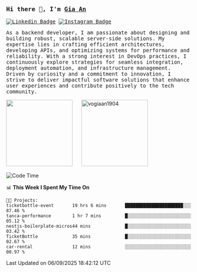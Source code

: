 ### <samp>Hi there 👋, I'm <a href="https://www.linkedin.com/in/vogiaan1904/" target="_blank">Gia An</a></samp>

<samp> [![Linkedin Badge](https://img.shields.io/badge/-LinkedIn-0e76a8?style=flat-square&logo=Linkedin&logoColor=white)](https://linkedin.com/in/vogiaan1904)
[![Instagram Badge](https://img.shields.io/badge/-Instagram-e4405f?style=flat-square&logo=Instagram&logoColor=white)](https://instagram.com/_.ja.ann_/) </samp> 

<samp>As a backend developer, I am passionate about designing and building robust, scalable server-side solutions. My expertise lies in crafting efficient architectures, developing APIs, and optimizing systems for performance and reliability. With a strong interest in DevOps practices, I continuously explore strategies for seamless integration, deployment automation, and infrastructure management. Driven by curiosity and a commitment to innovation, I strive to deliver impactful software solutions that enhance user experiences and contribute positively to the tech community.</samp>



<div>
  <img height="180em" src="https://github-readme-stats.vercel.app/api/top-langs/?username=vogiaan1904&show_icons=true&hide_border=true&layout=compact&langs_count=10&theme=transparent&include_orgs=true"/>
  &nbsp;&nbsp;&nbsp;&nbsp;
  <img height="180em" src="https://github-readme-stats.vercel.app/api?username=vogiaan1904&show_icons=true&hide_border=true&&count_private=true&include_all_commits=true&theme=transparent&locale=en" alt="vogiaan1904" />
</div>






<!--START_SECTION:waka-->
![Code Time](http://img.shields.io/badge/Code%20Time-1%2C413%20hrs%208%20mins-blue)

📊 **This Week I Spent My Time On** 

```text
🐱‍💻 Projects: 
ticketbottle-event       19 hrs 6 mins       ██████████████████████░░░   87.46 % 
tanca-performance        1 hr 7 mins         █░░░░░░░░░░░░░░░░░░░░░░░░   05.12 % 
nestjs-boilerplate-micros44 mins             █░░░░░░░░░░░░░░░░░░░░░░░░   03.42 % 
TicketBottle             35 mins             █░░░░░░░░░░░░░░░░░░░░░░░░   02.67 % 
car-rental               12 mins             ░░░░░░░░░░░░░░░░░░░░░░░░░   00.97 % 
```


 Last Updated on 06/09/2025 18:42:12 UTC
<!--END_SECTION:waka-->
